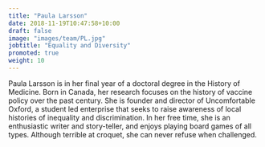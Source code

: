 ```yaml
---
title: "Paula Larsson"
date: 2018-11-19T10:47:58+10:00
draft: false
image: "images/team/PL.jpg"
jobtitle: "Equality and Diversity"
promoted: true
weight: 10
---
```


Paula Larsson is in her final year of a doctoral degree in the History of Medicine. Born in Canada, her research focuses on the history of vaccine policy over the past century. She is founder and director of Uncomfortable Oxford, a student led enterprise that seeks to raise awareness of local histories of inequality and discrimination. In her free time, she is an enthusiastic writer and story-teller, and enjoys playing board games of all types. Although terrible at croquet, she can never refuse when challenged.

